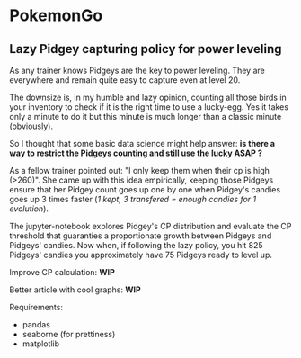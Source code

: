 # PokemonGo

## Lazy Pidgey capturing policy for power leveling

As any trainer knows Pidgeys are the key to power leveling. They are everywhere and remain quite easy to capture even at level 20.

The downsize is, in my humble and lazy opinion, counting all those birds in your inventory to check if it is the right time to use a lucky-egg. Yes it takes only a minute to do it but this minute is much longer than a classic minute (obviously).

So I thought that some basic data science might help answer: **is there a way to restrict the Pidgeys counting and still use the lucky ASAP ?**

As a fellow trainer pointed out: "I only keep them when their cp is high (>260)". She came up with this idea empirically, keeping those Pidgeys ensure that her Pidgey count goes up one by one when Pidgey's candies goes up 3 times faster (*1 kept, 3 transfered = enough candies for 1 evolution*).

The jupyter-notebook explores Pidgey's CP distribution and evaluate the CP threshold that guaranties a proportionate growth between Pidgeys and Pidgeys' candies. Now when, if following the lazy policy, you hit 825 Pidgeys' candies you approximately have 75 Pidgeys ready to level up.

Improve CP calculation: **WIP**

Better article with cool graphs: **WIP**

Requirements:
- pandas
- seaborne (for prettiness)
- matplotlib
